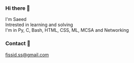 ### Hi there 👋
 I'm Saeed <br>
 Intrested in learning and solving <br>
 I'm in Py, C, Bash, HTML, CSS, ML, MCSA and Networking

### Contact 💬
 fissid.ss@gmail.com
